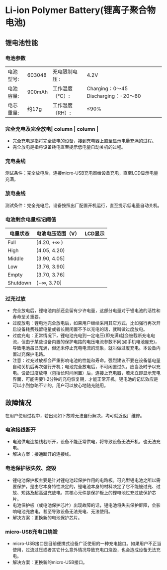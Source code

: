 # Li-ion Polymer Battery(锂离子聚合物电池)

## 锂电池性能 
### 电池参数
|||||
|---|---|---|---|
|电池型号:|603048|充电限制电压	:|4.2V|
|电池容量:|900mAh|工作温度（℃）:|Charging：0～45 Discharging：-20～60|
|电芯重量:|约17g |工作湿度（RH）:|≤90%|


### 完全充电及完全放电| column | column |




* 完全充电是指将完全放电的设备，接到充电器上直至显示电量充满的过程。
* 完全放电是指将设备耗电直至提示低电量自动关机的过程。
### 充电曲线
测试条件：完全放电后，连接micro-USB充电器给设备充电，直至LCD显示电量充满。
### 放电曲线
测试条件：完全充电后，设备按照出厂配置开机运行，直至提示低电量自动关机。
### 电池剩余电量标记阈值

电量状态 |电池电压范围（V）|LCD显示
------- |---------------|-------
Full	|  [4.20, +∞ )	|
High	|  (4.05, 4.20)	|
Middle	|  (3.90, 4.05]	|
Low	    |  (3.76, 3.90]	|
Empty	|  (3.70, 3.76]	|
Shutdown|   (-∞, 3.70]  |

### 过充过放
* 完全放电后，锂电池内部还会留有少许电量，这部分电量对于锂电池的活性和寿命至关重要。
* 过度放电：锂电池完全放电后，如果用户继续采用其它方式，比如强行再次开启设备耗费残留电量或者长期闲置不予以充电的话，就叫做过度放电。
* 过度充电：正常情况下，锂电池充电到一定电压(即充满)就会被截断充电电流，但由于某些设备内置的保护电路的电压电流参数不同(如手机电池座充)，导致电池虽已充满，但还未停止充电电流的现象，就叫做过度充电。本设备内置过充保护电路。
* 注意：过充过放都会严重影响电池的性能和寿命。强烈建议不要在设备低电量自动关机后再次强行开机；电池完全放电后，不可闲置过久，应当及时予以充电。设备过度放电（包括长时间闲置）后，连接上充电器，若未立即显示充电界面，可能需要1-2分钟的充电恢复期，才能正常开机。锂电池的记忆效应是可以小到忽略不计的，用户可以放心地随充随用。

## 故障情况
在用户使用过程中，若出现如下故障无法自行解决，均可就近返厂维修。
### 电池接线断开
* 电池供电连接线若断开，设备不能正常供电，将导致设备无法开机，也无法充电。
* 解决方案：接通断开的连接线。
### 电池保护板失效、烧毁
* 锂电池保护板主要是针对锂电池起保护作用的电路板。可充型锂电池之所以需要保护，是由它本身特性决定的，锂电池本身的材料决定了它不能被过充、过放、短路及超高温充放电。其核心元件是保护板上的锂电池过充过放保护芯片。
* 电池保护板（或电池保护芯片）出现故障的话，锂电池将失去保护屏障，会影响电池充放电，甚至导致设备无法充电、无法使用。
* 解决方案：更换新的电池保护芯片。
### micro-USB充电口烧毁
* micro-USB接口是目前便携式设备广泛使用的一种充电接口。如果用户不正当使用，过流过压或者其它什么意外情况导致充电口烧毁，也会造成设备无法充电。
* 解决方案：更换新的micro-USB接口。


